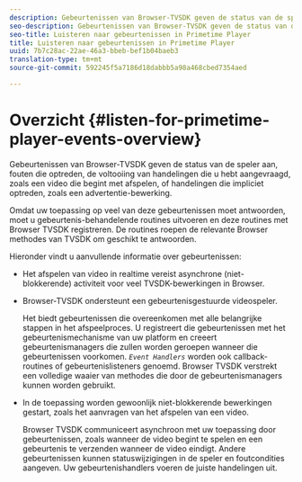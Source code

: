 ```yaml
---
description: Gebeurtenissen van Browser-TVSDK geven de status van de speler aan, fouten die optreden, de voltooiing van handelingen die u hebt aangevraagd, zoals een video die begint met afspelen, of handelingen die impliciet optreden, zoals een advertentie-bewerking.
seo-description: Gebeurtenissen van Browser-TVSDK geven de status van de speler aan, fouten die optreden, de voltooiing van handelingen die u hebt aangevraagd, zoals een video die begint met afspelen, of handelingen die impliciet optreden, zoals een advertentie-bewerking.
seo-title: Luisteren naar gebeurtenissen in Primetime Player
title: Luisteren naar gebeurtenissen in Primetime Player
uuid: 7b7c28ac-22ae-46a3-bbeb-bef1b04baeb3
translation-type: tm+mt
source-git-commit: 592245f5a7186d18dabbb5a98a468cbed7354aed

---
```



# Overzicht {#listen-for-primetime-player-events-overview}

Gebeurtenissen van Browser-TVSDK geven de status van de speler aan, fouten die optreden, de voltooiing van handelingen die u hebt aangevraagd, zoals een video die begint met afspelen, of handelingen die impliciet optreden, zoals een advertentie-bewerking.

Omdat uw toepassing op veel van deze gebeurtenissen moet antwoorden, moet u gebeurtenis-behandelende routines uitvoeren en deze routines met Browser TVSDK registreren. De routines roepen de relevante Browser methodes van TVSDK om geschikt te antwoorden.

Hieronder vindt u aanvullende informatie over gebeurtenissen:

* Het afspelen van video in realtime vereist asynchrone (niet-blokkerende) activiteit voor veel TVSDK-bewerkingen in Browser.
* Browser-TVSDK ondersteunt een gebeurtenisgestuurde videospeler.

   Het biedt gebeurtenissen die overeenkomen met alle belangrijke stappen in het afspeelproces. U registreert die gebeurtenissen met het gebeurtenismechanisme van uw platform en creeert gebeurtenismanagers die zullen worden geroepen wanneer die gebeurtenissen voorkomen. *`Event Handlers`* worden ook callback-routines of gebeurtenislisteners genoemd. Browser TVSDK verstrekt een volledige waaier van methodes die door de gebeurtenismanagers kunnen worden gebruikt.
* In de toepassing worden gewoonlijk niet-blokkerende bewerkingen gestart, zoals het aanvragen van het afspelen van een video.

   Browser TVSDK communiceert asynchroon met uw toepassing door gebeurtenissen, zoals wanneer de video begint te spelen en een gebeurtenis te verzenden wanneer de video eindigt. Andere gebeurtenissen kunnen statuswijzigingen in de speler en foutcondities aangeven. Uw gebeurtenishandlers voeren de juiste handelingen uit.

